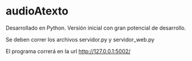 # audioAtexto

Desarrollado en Python.
Versión inicial con gran potencial de desarrollo.

Se deben correr los archivos servidor.py y servidor_web.py

El programa correrá en la url http://127.0.0.1:5002/
